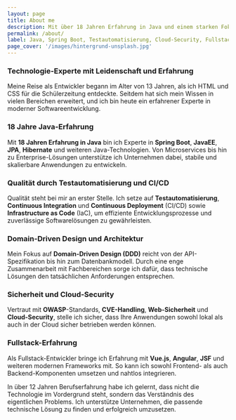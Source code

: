 ```yaml
---
layout: page
title: About me
description: Mit über 18 Jahren Erfahrung in Java und einem starken Fokus auf Qualität unterstütze ich Unternehmen in allen Bereichen der modernen Software-Entwicklung.
permalink: /about/
label: Java, Spring Boot, Testautomatisierung, Cloud-Security, Fullstack
page_cover: '/images/hintergrund-unsplash.jpg'
---
```


### Technologie-Experte mit Leidenschaft und Erfahrung

Meine Reise als Entwickler begann im Alter von 13 Jahren, als ich HTML und CSS für die Schülerzeitung entdeckte. Seitdem hat sich mein Wissen in vielen Bereichen erweitert, und ich bin heute ein erfahrener Experte in moderner Softwareentwicklung.

### 18 Jahre Java-Erfahrung

Mit **18 Jahren Erfahrung in Java** bin ich Experte in **Spring Boot**, **JavaEE**, **JPA**, **Hibernate** und weiteren Java-Technologien. Von Microservices bis hin zu Enterprise-Lösungen unterstütze ich Unternehmen dabei, stabile und skalierbare Anwendungen zu entwickeln.

### Qualität durch Testautomatisierung und CI/CD

Qualität steht bei mir an erster Stelle. Ich setze auf **Testautomatisierung**, **Continuous Integration** und **Continuous Deployment** (CI/CD) sowie **Infrastructure as Code** (IaC), um effiziente Entwicklungsprozesse und zuverlässige Softwarelösungen zu gewährleisten.

### Domain-Driven Design und Architektur

Mein Fokus auf **Domain-Driven Design (DDD)** reicht von der API-Spezifikation bis hin zum Datenbankmodell. Durch eine enge Zusammenarbeit mit Fachbereichen sorge ich dafür, dass technische Lösungen den tatsächlichen Anforderungen entsprechen.

### Sicherheit und Cloud-Security

Vertraut mit **OWASP**-Standards, **CVE-Handling**, **Web-Sicherheit** und **Cloud-Security**, stelle ich sicher, dass Ihre Anwendungen sowohl lokal als auch in der Cloud sicher betrieben werden können.

### Fullstack-Erfahrung

Als Fullstack-Entwickler bringe ich Erfahrung mit **Vue.js**, **Angular**, **JSF** und weiteren modernen Frameworks mit. So kann ich sowohl Frontend- als auch Backend-Komponenten umsetzen und nahtlos integrieren.

In über 12 Jahren Berufserfahrung habe ich gelernt, dass nicht die Technologie im Vordergrund steht, sondern das Verständnis des eigentlichen Problems. Ich unterstütze Unternehmen, die passende technische Lösung zu finden und erfolgreich umzusetzen.

